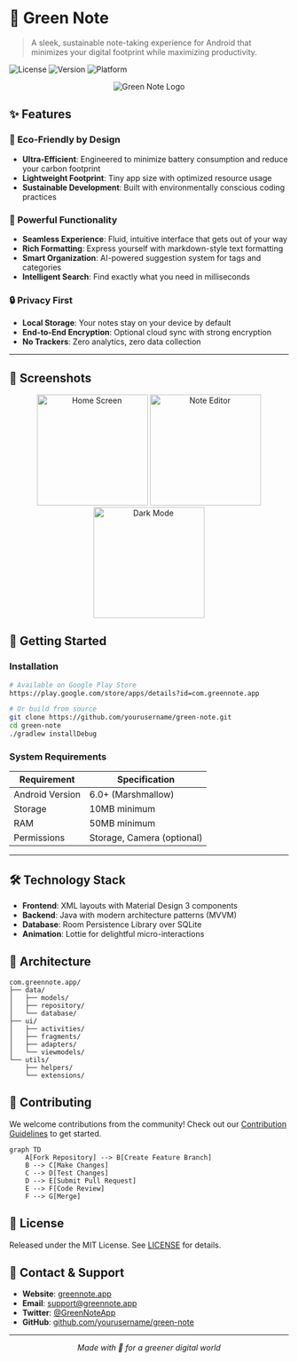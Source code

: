 # 📝 Green Note

> A sleek, sustainable note-taking experience for Android that minimizes your digital footprint while maximizing productivity.

![License](https://img.shields.io/badge/license-MIT-green)
![Version](https://img.shields.io/badge/version-1.0.0-blue)
![Platform](https://img.shields.io/badge/platform-Android-brightgreen)

<p align="center">
  <img src="/api/placeholder/400/200" alt="Green Note Logo">
</p>

## ✨ Features

### 🌿 Eco-Friendly by Design
- **Ultra-Efficient**: Engineered to minimize battery consumption and reduce your carbon footprint
- **Lightweight Footprint**: Tiny app size with optimized resource usage
- **Sustainable Development**: Built with environmentally conscious coding practices

### 💫 Powerful Functionality
- **Seamless Experience**: Fluid, intuitive interface that gets out of your way
- **Rich Formatting**: Express yourself with markdown-style text formatting
- **Smart Organization**: AI-powered suggestion system for tags and categories
- **Intelligent Search**: Find exactly what you need in milliseconds

### 🔒 Privacy First
- **Local Storage**: Your notes stay on your device by default
- **End-to-End Encryption**: Optional cloud sync with strong encryption
- **No Trackers**: Zero analytics, zero data collection

---

## 📱 Screenshots

<p align="center">
  <img src="/api/placeholder/200/400" alt="Home Screen" width="200">
  <img src="/api/placeholder/200/400" alt="Note Editor" width="200">
  <img src="/api/placeholder/200/400" alt="Dark Mode" width="200">
</p>

## 🚀 Getting Started

### Installation

```bash
# Available on Google Play Store
https://play.google.com/store/apps/details?id=com.greennote.app

# Or build from source
git clone https://github.com/yourusername/green-note.git
cd green-note
./gradlew installDebug
```

### System Requirements

| Requirement | Specification |
|-------------|---------------|
| Android Version | 6.0+ (Marshmallow) |
| Storage | 10MB minimum |
| RAM | 50MB minimum |
| Permissions | Storage, Camera (optional) |

---

## 🛠️ Technology Stack

- **Frontend**: XML layouts with Material Design 3 components
- **Backend**: Java with modern architecture patterns (MVVM)
- **Database**: Room Persistence Library over SQLite
- **Animation**: Lottie for delightful micro-interactions

## 🧩 Architecture

```
com.greennote.app/
├── data/
│   ├── models/
│   ├── repository/
│   └── database/
├── ui/
│   ├── activities/
│   ├── fragments/
│   ├── adapters/
│   └── viewmodels/
└── utils/
    ├── helpers/
    └── extensions/
```

## 🤝 Contributing

We welcome contributions from the community! Check out our [Contribution Guidelines](CONTRIBUTING.md) to get started.

```mermaid
graph TD
    A[Fork Repository] --> B[Create Feature Branch]
    B --> C[Make Changes]
    C --> D[Test Changes]
    D --> E[Submit Pull Request]
    E --> F[Code Review]
    F --> G[Merge]
```

## 📜 License

Released under the MIT License. See [LICENSE](LICENSE) for details.

## 📮 Contact & Support

- **Website**: [greennote.app](https://greennote.app)
- **Email**: support@greennote.app
- **Twitter**: [@GreenNoteApp](https://twitter.com/GreenNoteApp)
- **GitHub**: [github.com/yourusername/green-note](https://github.com/yourusername/green-note)

---

<p align="center">
  <i>Made with 💚 for a greener digital world</i>
</p>